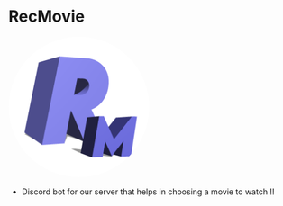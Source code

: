 # RecMovie
<img height="250" style="border-radius:250px" alt="GIF" src="https://github.com/smgenz-labs/RecMovie/blob/84a2675c5b6b9296ffb57e757558c6ff5631c14c/src/assets/logo.png" />

- Discord bot for our server that helps in choosing a movie to watch !!
